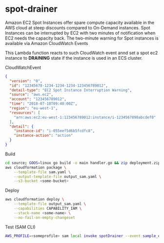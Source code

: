 # spot-drainer
Amazon EC2 Spot Instances offer spare compute capacity available in the AWS cloud at steep discounts compared to On-Demand instances.
Spot Instances can be interrupted by EC2 with two minutes of notification when EC2 needs the capacity back.
The two-minute warning for Spot instances is available via Amazon CloudWatch Events

This Lambda function reacts to such CloudWatch event annd set a spot ec2 instance to **DRAINING** state if the instance is used in an ECS cluster.

CloudWatchEvent

```json
{
  "version": "0",
  "id": "12345678-1234-1234-1234-123456789012",
  "detail-type": "EC2 Spot Instance Interruption Warning",
  "source": "aws.ec2",
  "account": "123456789012",
  "time": "2018-07-18T09:40:00Z",
  "region": "eu-west-1",
  "resources": [
    "arn:aws:ec2:eu-west-1:123456789012:instance/i-1234567890abcdef0"
  ],
  "detail": {
    "instance-id": "i-055eef5d6b5fcdfc8",
    "instance-action": "action"
  }
}
```



Build

```sh
cd source; GOOS=linux go build -o main handler.go && zip deployment.zip main
aws cloudformation package \
	--template-file sam.yaml \
	--output-template-file output_sam.yaml \
	--s3-bucket <some-bucket>
```



Deploy

```sh
aws cloudformation deploy \
	--template-file output_sam.yaml \
	--capabilities CAPABILITY_IAM \
	--stack-name <some-name> \
	--no-fail-on-empty-changeset
```


Test (SAM CLI)
```sh
AWS_PROFILE=<someprofile> sam local invoke spotDrainer --event sample_event.json --template sam.yaml
```
